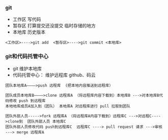 ###  git
* 工作区
     写代码
* 暂存区
     打算提交还没提交 临时存储的地方
* 本地库
     历史版本
     
 ```
 <工作区>---->git add  <暂存区>---->git commit <本地库>
 ```
 
###  git和代码托管中心
* git
     维护本地库
* 代码托管中心：
     维护远程库
     github、码云

```
团队本地库A————>push 远程库  (把本地内容推送到远程库）

团队成员本地库B————>clone 远程库A （将远程库内容下载到）本地库B --->对本地库B代码修改 push 到远程库 
本地地库成员A加入到（团队） 本地库A 对远程库进行 pull 拉取到团队 

团队外部人员----->fork 远程库A （将远程库A内容下载到）远程库C --->对远程C---->clone到  团队外部人员 本地库C 
团队外部人员修改代码 push到远程库C  远程库C ----> pull request 请求 --->审核 ---> merge 远程库A
```
